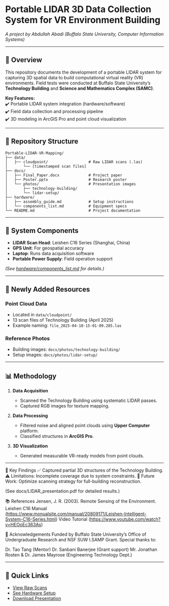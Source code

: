 # Portable LIDAR 3D Data Collection System for VR Environment Building  
*A project by Abdullah Abadi (Buffalo State University, Computer Information Systems)*  

---

## 📌 Overview  
This repository documents the development of a portable LIDAR system for capturing 3D spatial data to build computational virtual reality (VR) environments. Field tests were conducted at Buffalo State University’s **Technology Building** and **Science and Mathematics Complex (SAMC)**.  

**Key Features:**  
✔️ Portable LIDAR system integration (hardware/software)  
✔️ Field data collection and processing pipeline  
✔️ 3D modeling in ArcGIS Pro and point cloud visualization  

---

## 📂 Repository Structure  
```plaintext
Portable-LIDAR-VR-Mapping/
├── data/
│   ├── cloudpoint/                  # Raw LIDAR scans (.las)
│       └── [timestamped scan files]
├── docs/
│   ├── Final_Paper.docx             # Project paper
│   ├── Poster.pptx                  # Research poster
│   └── photos/                      # Presentation images
│       ├── technology-building/
│       └── lidar-setup/
├── hardware/
│   ├── assembly_guide.md            # Setup instructions
│   └── components_list.md           # Equipment specs
└── README.md                        # Project documentation
```

---

## 🔧 System Components  
- **LIDAR Scan Head**: Leishen C16 Series (Shanghai, China)  
- **GPS Unit**: For geospatial accuracy  
- **Laptop**: Runs data acquisition software  
- **Portable Power Supply**: Field operation support  

*(See [hardware/components_list.md](hardware/components_list.md) for details.)*  

---

## 🌟 Newly Added Resources  
### Point Cloud Data  
- Located in `data/cloudpoint/`  
- 13 scan files of Technology Building (April 2025)  
- Example naming: `file_2025-04-18-15-01-09.285.las`  

### Reference Photos  
- Building images: `docs/photos/technology-building/`  
- Setup images: `docs/photos/lidar-setup/`  

---

## 📊 Methodology  
1. **Data Acquisition**  
   - Scanned the Technology Building using systematic LIDAR passes.  
   - Captured RGB images for texture mapping.  

2. **Data Processing**  
   - Filtered noise and aligned point clouds using **Upper Computer** platform.  
   - Classified structures in **ArcGIS Pro**.  

3. **3D Visualization**  
   - Generated measurable VR-ready models from point clouds.  

---

📝 Key Findings
✅ Captured partial 3D structures of the Technology Building.
⚠️ Limitations: Incomplete coverage due to system constraints.
🔧 Future Work: Optimize scanning strategy for full-building reconstruction.

(See docs/LIDAR_presentation.pdf for detailed results.)

📚 References
Jensen, J. R. (2003). Remote Sensing of the Environment.
Leishen C16 Manual (https://www.monualsite.com/manual/20809171/Leishen-Intelligent-System-C16-Series.html)
Video Tutorial (https://www.youtube.com/watch?v=HEOoEc363As)

🙏 Acknowledgements
Funded by Buffalo State University’s Office of Undergraduate Research and NSF SUW I.SAMP Grant.
Special thanks to:

Dr. Tao Tang (Mentor)
Dr. Sanbani Banerjee (Grant support)
Mr. Jonathan Rosten & Dr. James Mayrose (Engineering Technology Dept.)

---

## 🔗 Quick Links  
- [View Raw Scans](data/cloudpoint/)  
- [See Hardware Setup](hardware/)  
- [Download Presentation](docs/LIDAR_presentation.pdf)  

